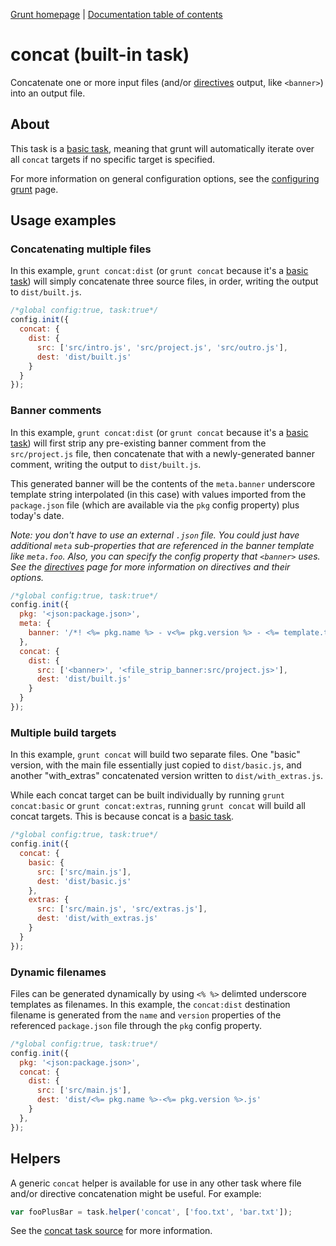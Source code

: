 [Grunt homepage](https://github.com/cowboy/grunt) | [Documentation table of contents](toc.md)

# concat (built-in task)
Concatenate one or more input files (and/or [directives](helpers_directives.md) output, like `<banner>`) into an output file.

## About

This task is a [basic task](tasks_creating.md), meaning that grunt will automatically iterate over all `concat` targets if no specific target is specified.

For more information on general configuration options, see the [configuring grunt](configuring.md) page.

## Usage examples

### Concatenating multiple files

In this example, `grunt concat:dist` (or `grunt concat` because it's a [basic task](tasks_creating.md)) will simply concatenate three source files, in order, writing the output to `dist/built.js`.

```javascript
/*global config:true, task:true*/
config.init({
  concat: {
    dist: {
      src: ['src/intro.js', 'src/project.js', 'src/outro.js'],
      dest: 'dist/built.js'
    }
  }
});
```

### Banner comments

In this example, `grunt concat:dist` (or `grunt concat` because it's a [basic task](tasks_creating.md)) will first strip any pre-existing banner comment from the `src/project.js` file, then concatenate that with a newly-generated banner comment, writing the output to `dist/built.js`.

This generated banner will be the contents of the `meta.banner` underscore template string interpolated (in this case) with values imported from the `package.json` file (which are available via the `pkg` config property) plus today's date.

_Note: you don't have to use an external `.json` file. You could just have additional `meta` sub-properties that are referenced in the banner template like `meta.foo`. Also, you can specify the config property that `<banner>` uses. See the [directives](helpers_directives.md) page for more information on directives and their options._

```javascript
/*global config:true, task:true*/
config.init({
  pkg: '<json:package.json>',
  meta: {
    banner: '/*! <%= pkg.name %> - v<%= pkg.version %> - <%= template.today("m/d/yyyy") %> */'
  },
  concat: {
    dist: {
      src: ['<banner>', '<file_strip_banner:src/project.js>'],
      dest: 'dist/built.js'
    }
  }
});
```

### Multiple build targets

In this example, `grunt concat` will build two separate files. One "basic" version, with the main file essentially just copied to `dist/basic.js`, and another "with_extras" concatenated version written to `dist/with_extras.js`.

While each concat target can be built individually by running `grunt concat:basic` or `grunt concat:extras`, running `grunt concat` will build all concat targets. This is because concat is a [basic task](tasks_creating.md).

```javascript
/*global config:true, task:true*/
config.init({
  concat: {
    basic: {
      src: ['src/main.js'],
      dest: 'dist/basic.js'
    },
    extras: {
      src: ['src/main.js', 'src/extras.js'],
      dest: 'dist/with_extras.js'
    }
  }
});
```

### Dynamic filenames

Files can be generated dynamically by using `<% %>` delimted underscore templates as filenames. In this example, the `concat:dist` destination filename is generated from the `name` and `version` properties of the referenced `package.json` file through the `pkg` config property.

```javascript
/*global config:true, task:true*/
config.init({
  pkg: '<json:package.json>',
  concat: {
    dist: {
      src: ['src/main.js'],
      dest: 'dist/<%= pkg.name %>-<%= pkg.version %>.js'
    }
  },
});
```

## Helpers

A generic `concat` helper is available for use in any other task where file and/or directive concatenation might be useful. For example:

```javascript
var fooPlusBar = task.helper('concat', ['foo.txt', 'bar.txt']);
```

See the [concat task source](https://github.com/cowboy/grunt/blob/master/tasks/concat.js) for more information.

